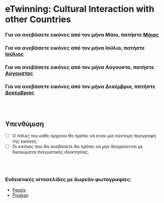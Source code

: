 # eTwinning: Cultural Interaction with other Countries

### Για να ανεβάσετε εικόνες από τον μήνα Μάιο, πατήστε [Μάιος](https://www.dropbox.com/request/xMNCBVowZw8iKq1gC4yw)

  ### Για να ανεβάσετε εικόνες από τον μήνα Ιούλιο, πατήστε [Ιούλιος](https://www.dropbox.com/request/DtP4IB9jJv8YRgNDRn9h)

### Για να ανεβάσετε εικόνες από τον μήνα Αύγουστο, πατήστε [Αύγουστος](https://www.dropbox.com/request/j2aL3uMP0tv78qeygpvZ)

### Για να ανεβάσετε εικόνες από τον μήνα Δεκέμβριο, πατήστε [Δεκέμβριος](https://www.dropbox.com/request/6QQ2ahaNboAlMqOFPEnX)

<br>
<br>

## Υπενθύμιση
- [ ] Ο τίτλος του κάθε αρχείου θα πρέπει να είναι μια σύντομη περιγραφή της εικόνας
- [ ] Οι εικόνες που θα ανεβάσετε θα πρέπει να μην δεσμεύονται με δικαιώματα πνευματικής ιδιοκτησίας.

<br>
<br>


### Ενδεικτικές ιστοσελίδες με δωρεάν φωτογραφίες:
* [Pexels](https://www.pexels.com)
* [Pixabay](https://pixabay.com/photos/)
